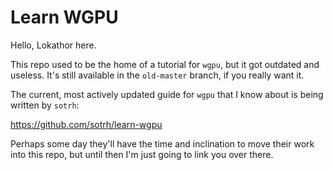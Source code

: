 
# Learn WGPU

Hello, Lokathor here.

This repo used to be the home of a tutorial for `wgpu`, but it got outdated and useless. It's still available in the `old-master` branch, if you really want it.

The current, most actively updated guide for `wgpu` that I know about is being written by `sotrh`:

https://github.com/sotrh/learn-wgpu

Perhaps some day they'll have the time and inclination to move their work into this repo, but until then I'm just going to link you over there.
